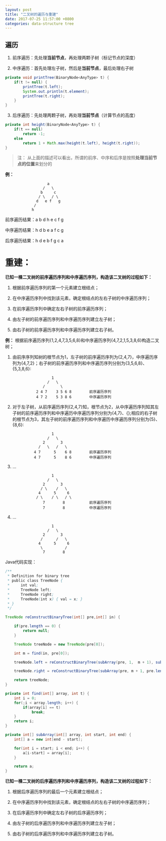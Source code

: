 ```yaml
---
layout: post
title: "二叉树的遍历与重建"
date: 2017-07-25 11:57:00 +0800
categories: data-structure tree
---
```

## 遍历
1. 前序遍历：先处理**当前节点**，再处理两颗子树（标记节点的深度）

2. 中序遍历：首先处理左子树，然后是**当前节点**，最后处理右子树
```java
private void printTree(BinaryNode<AnyType> t) {
    if(t != null) {
        printTree(t.left);
        System.out.println(t.element);
        printTree(t.right);
    }
}
```
3. 后序遍历：先处理两颗子树，再处理**当前节点**（计算节点的高度）
```java
private int height(BinaryNode<AnyType> t) {
    if(t == null)
        return -1;
    else
        return 1 + Math.max(height(t.left), height(t.right));
}
```

> 注： 从上面的描述可以看出，所谓的前序、中序和后序是按照**处理当前节点的位置**来划分的

**例：**
```
                   a
                 /   \
                b     c
               / \   / \
              d   e f   g
             /
            h
```
前序遍历结果：a b d h e c f g

中序遍历结果：h d b e a f c g

后序遍历结果：h d e b f g c a

# 重建：

**已知一棵二叉树的前序遍历序列和中序遍历序列，构造该二叉树的过程如下：**

1. 根据前序遍历序列的第一个元素建立根结点；

2. 在中序遍历序列中找到该元素，确定根结点的左右子树的中序遍历序列；

3. 在前序遍历序列中确定左右子树的前序遍历序列；

4. 由左子树的前序遍历序列和中序遍历序列建立左子树；

5. 由右子树的前序遍历序列和中序遍历序列建立右子树。

**例：** 根据前序遍历序列{1,2,4,7,3,5,6,8}和中序遍历序列{4,7,2,1,5,3,8,6}构造二叉树；

1. 由前序序列知树的根节点为1，左子树的前序遍历序列为{2,4,7}，中序遍历序列为{4,7,2}；右子树的前序遍历序列和中序遍历序列分别为{3,5,6,8}、{5,3,8,6}:
```
                     1
                   /   \
                 /       \
              2 4 7    3 5 6 8        前序遍历序列
              4 7 2    5 3 8 6        中序遍历序列
```
2. 对于左子树，从前序遍历序列{2,4,7}知，根节点为2，从中序遍历序列知其左子树的前序遍历序列和中序遍历中序遍历序列分别为{4,7}、{};相应的右子树的根节点为3，其左子树的前序遍历序列和中序遍历中序遍历序列分别为{5}、{8,6}:
```
                     1
                   /   \
                 2       3
               /   \   /   \
             4 7      5    6 8        前序遍历序列
             4 7      5    8 6        中序遍历序列
```
3. ...
```
                     1
                   /   \
                 2       3
                / \    /   \
               4      5     6
              / \    / \   / \
                 7        8           前序遍历序列
                 7        8           中序遍历序列
```
4. ...
```
                     1
                   /   \
                 2       3
                /      /   \
               4      5     6
                \          /
                 7        8
```

Java代码实现：
```java
/**
 * Definition for binary tree
 * public class TreeNode {
 *     int val;
 *     TreeNode left;
 *     TreeNode right;
 *     TreeNode(int x) { val = x; }
 * }
 */

TreeNode reConstructBinaryTree(int[] pre,int[] in) {

    if(pre.length == 0) {
        return null;
    }

    TreeNode treeNode = new TreeNode(pre[0]);

    int m = find(in, pre[0]);

    treeNode.left = reConstructBinaryTree(subArray(pre, 1,  m + 1), subArray(in, 0, m));

    treeNode.right = reConstructBinaryTree(subArray(pre, m + 1, pre.length), subArray(in, m + 1, in.length));

    return treeNode;
}

private int find(int[] array, int t) {
    int i = 0;
    for(;i < array.length; i++) {
        if(array[i] == t)
            break;
    }
    return i;
}

private int[] subArray(int[] array, int start, int end) {
    int[] a = new int[end - start];

    for(int i = start; i < end; i++) {
        a[i-start] = array[i];
    }

    return a;
}
```


**已知一棵二叉树的后序遍历序列和中序遍历序列，构造该二叉树的过程如下：**

1. 根据后序遍历序列的最后一个元素建立根结点；

2. 在中序遍历序列中找到该元素，确定根结点的左右子树的中序遍历序列；

3. 在后序遍历序列中确定左右子树的后序遍历序列；

4. 由左子树的后序遍历序列和中序遍历序列建立左子树；

5. 由右子树的后序遍历序列和中序遍历序列建立右子树。
